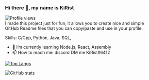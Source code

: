 ### Hi there 👋, my name is KiRist
![Profile views](https://gpvc.arturio.dev/KiRist-code)  
I made this project just for fun, it allows you to create nice and simple GitHub Readme files that you can copy/paste and use in your profile.

Skills: C/Cpp, Python, Java, SQL, 

- 🌱 I’m currently learning Node.js, React, Assembly 
- 📫 How to reach me: discord DM me KiRist#6412 

[![Top Langs](https://github-readme-stats.vercel.app/api/top-langs/?username=KiRist-code)](https://github.com/anuraghazra/github-readme-stats)

![GitHub stats](https://github-readme-stats.vercel.app/api?username=KiRist-code&show_icons=true)  
